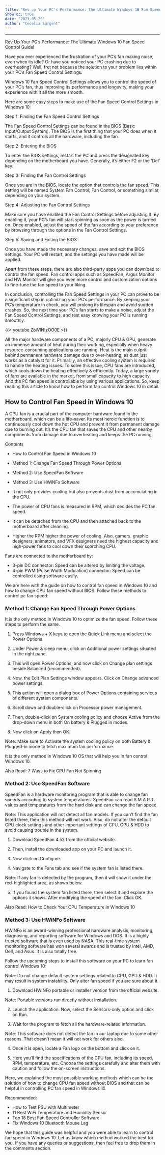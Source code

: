 ```yaml
---
title: "Rev up Your PC's Performance: The Ultimate Windows 10 Fan Speed Control Guide!"
ShowToc: true 
date: "2023-05-29"
author: "Cecelia Sargent"
---
```

*****
Rev Up Your PC’s Performance: The Ultimate Windows 10 Fan Speed Control Guide!

Have you ever experienced the frustration of your PC’s fan making noise, even when its idle? Or have you noticed your PC crashing due to overheating? Well, fret not because the solution to your problem lies within your PC’s Fan Speed Control Settings.

Windows 10 Fan Speed Control Settings allows you to control the speed of your PC’s fan, thus improving its performance and longevity, making your experience with it all the more smooth.

Here are some easy steps to make use of the Fan Speed Control Settings in Windows 10:

Step 1: Finding the Fan Speed Control Settings

The Fan Speed Control Settings can be found in the BIOS (Basic Input/Output System). The BIOS is the first thing that your PC does when it starts, and it controls all the hardware, including the fan.

Step 2: Entering the BIOS

To enter the BIOS settings, restart the PC and press the designated key depending on the motherboard you have. Generally, it’s either F2 or the ‘Del’ key.

Step 3: Finding the Fan Control Settings

Once you are in the BIOS, locate the option that controls the fan speed. This setting will be named System Fan Control, Fan Control, or something similar, depending on your system.

Step 4: Adjusting the Fan Control Settings

Make sure you have enabled the Fan Control Settings before adjusting it. By enabling it, your PC’s fan will start spinning as soon as the power is turned on. Once enabled, adjust the speed of the fan according to your preference by browsing through the options in the Fan Control Settings.

Step 5: Saving and Exiting the BIOS

Once you have made the necessary changes, save and exit the BIOS settings. Your PC will restart, and the settings you have made will be applied.

Apart from these steps, there are also third-party apps you can download to control the fan speed. Fan control apps such as SpeedFan, Argus Monitor and HW Monitor will give you even more control and customization options to fine-tune the fan speed to your liking.

In conclusion, controlling the Fan Speed Settings in your PC can prove to be a significant step in optimizing your PC’s performance. By keeping your PC’s temperature in check, you will prolong its lifespan and avoid sudden crashes. So, the next time your PC’s fan starts to make a noise, adjust the Fan Speed Control Settings, and rest easy knowing your PC is running smoothly.

{{< youtube ZoWlNIzOO0E >}} 



All the major hardware components of a PC, majorly CPU & GPU, generate an immense amount of heat during their working, especially when heavy resource-consuming applications are running. Heat is the main culprit behind permanent hardware damage due to over-heating, as dust just works as a catalyst for it. Primarily, an effective cooling system is required to handle the heating issues. To solve this issue, CPU fans are introduced, which cools down the heating effectively & efficiently. Today, a large variety of fans are available in the market, from small capacity to high capacity. And the PC fan speed is controllable by using various applications. So, keep reading this article to know how to perform fan control Windows 10 in detail.
 

 
## How to Control Fan Speed in Windows 10
 
A CPU fan is a crucial part of the computer hardware found in the motherboard, which can be a life-saver. Its most heroic function is to continuously cool down the hot CPU and prevent it from permanent damage due to burning out. It’s the CPU fan that saves the CPU and other nearby components from damage due to overheating and keeps the PC running.
 
Contents
 
- How to Control Fan Speed in Windows 10
 - Method 1: Change Fan Speed Through Power Options
 - Method 2: Use SpeedFan Software
 - Method 3: Use HWiNFo Software

 
- It not only provides cooling but also prevents dust from accumulating in the CPU.
 - The power of CPU fans is measured in RPM, which decides the PC fan speed.
 - It can be detached from the CPU and then attached back to the motherboard after cleaning.
 - Higher the RPM higher the power of cooling. Also, gamers, graphic designers, animators, and VFX designers need the highest capacity and high-power fans to cool down their scorching CPU.

 
Fans are connected to the motherboard by:
 
- 3-pin DC connector: Speed can be altered by limiting the voltage.
 - 4-pin PWM (Pulse Width Modulation) connector: Speed can be controlled using software easily.

 
We are here with the guide on how to control fan speed in Windows 10 and how to change CPU fan speed without BIOS. Follow these methods to control pc fan speed:
 
### Method 1: Change Fan Speed Through Power Options
 
It is the only method in Windows 10 to optimize the fan speed. Follow these steps to perform the same.
 
1. Press Windows + X keys to open the Quick Link menu and select the Power Options.
 
2. Under Power & sleep menu, click on Additional power settings situated in the right pane.
 
3. This will open Power Options, and now click on Change plan settings beside Balanced (recommended).
 
4. Now, the Edit Plan Settings window appears. Click on Change advanced power settings.
 
5. This action will open a dialog box of Power Options containing services of different system components.
 
6. Scroll down and double-click on Processor power management.
 
7. Then, double-click on System cooling policy and choose Active from the drop-down menu in both On battery & Plugged in modes.
 
8. Now click on Apply then OK.
 
Note: Make sure to Activate the system cooling policy on both Battery & Plugged-in mode to fetch maximum fan performance.
 
It is the only method in Windows 10 OS that will help you in fan control Windows 10.
 
Also Read: 7 Ways to Fix CPU Fan Not Spinning
 
### Method 2: Use SpeedFan Software
 
SpeedFan is a hardware monitoring program that is able to change fan speeds according to system temperatures. SpeedFan can read S.M.A.R.T. values and temperatures from the hard disk and can change the fan speed.
 
Note: This application will not detect all fan models. If you can’t find the fan listed there, then this method will not work. Also, do not alter the default CPU clock settings and other important settings of CPU, GPU & HDD to avoid causing trouble in the system.
 
1. Download SpeedFan 4.52 from the official website.
 
2. Then, install the downloaded app on your PC and launch it.
 
3. Now click on Configure.
 
4. Navigate to the Fans tab and see if the system fan is listed there.
 
Note: If any fan is detected by the program, then it will show it under the red-highlighted area, as shown below.
 
5. If you found the system fan listed there, then select it and explore the options it shows. After modifying the speed of the fan. Click OK.
 
Also Read: How to Check Your CPU Temperature in Windows 10
 
### Method 3: Use HWiNFo Software
 
HWiNFo is an award-winning professional hardware analysis, monitoring, diagnosing, and reporting software for Windows and DOS. It is a highly trusted software that is even used by NASA. This real-time system monitoring software has won several awards and is trusted by Intel, AMD, Dell, and Asus. It is also totally free.
 
Follow the upcoming steps to install this software on your PC to learn fan control Windows 10:
 
Note: Do not change default system settings related to CPU, GPU & HDD. It may result in system instability. Only alter fan speed if you are sure about it.
 
1. Download HWiNFo portable or installer version from the official website.
 
Note: Portable versions run directly without installation.
 
2. Launch the application. Now, select the Sensors-only option and click on Run.
 
3. Wait for the program to fetch all the hardware-related information.
 
Note: This software does not detect the fan in our laptop due to some other reasons. That doesn’t mean it will not work for others also.
 
4. Once it is open, locate a Fan logo on the bottom and click on it.
 
5. Here you’ll find the specifications of the CPU fan, including its speed, RPM, temperature, etc. Choose the settings carefully and alter them with caution and follow the on-screen instructions.
 
Here, we explained the most possible working methods which can be the solution of how to change CPU fan speed without BIOS and that can be helpful in controlling PC fan speed in Windows 10.
 
Recommended:
 
- How to Test PSU with Multimeter
 - 11 Best WiFi Temperature and Humidity Sensor
 - Top 18 Best Fan Speed Controller Software
 - Fix Windows 10 Bluetooth Mouse Lag

 
We hope that this guide was helpful and you were able to learn to control fan speed in Windows 10. Let us know which method worked the best for you. If you have any queries or suggestions, then feel free to drop them in the comments section.




